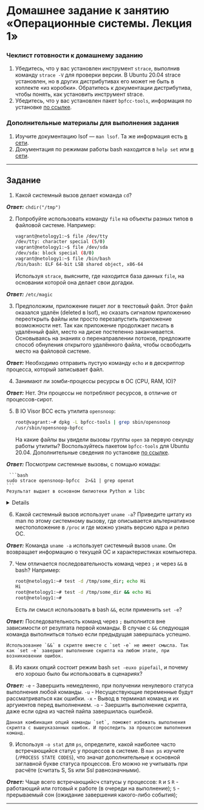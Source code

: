 # Домашнее задание к занятию «Операционные системы. Лекция 1»

### Чеклист готовности к домашнему заданию

1. Убедитесь, что у вас установлен инструмент `strace`, выполнив команду `strace -V` для проверки версии. В Ubuntu 20.04 strace установлен, но в других дистрибутивах его может не быть в коплекте «из коробки». Обратитесь к документации дистрибутива, чтобы понять, как установить инструмент strace.
2. Убедитесь, что у вас установлен пакет `bpfcc-tools`, информация по установке [по ссылке](https://github.com/iovisor/bcc/blob/master/INSTALL.md).

### Дополнительные материалы для выполнения задания

1. Изучите документацию lsof — `man lsof`. Та же информация есть [в сети](https://linux.die.net/man/8/lsof).
2. Документация по режимам работы bash находится в `help set` или [в сети](https://www.gnu.org/software/bash/manual/html_node/The-Set-Builtin.html).

------

## Задание

1. Какой системный вызов делает команда `cd`? 

***Ответ:***
	`chdir("/tmp")`

2. Попробуйте использовать команду `file` на объекты разных типов в файловой системе. Например:

    ```bash
    vagrant@netology1:~$ file /dev/tty
    /dev/tty: character special (5/0)
    vagrant@netology1:~$ file /dev/sda
    /dev/sda: block special (8/0)
    vagrant@netology1:~$ file /bin/bash
    /bin/bash: ELF 64-bit LSB shared object, x86-64
    ```
    
    Используя `strace`, выясните, где находится база данных `file`, на основании которой она делает свои догадки.

***Ответ:***
	`/etc/magic`

3. Предположим, приложение пишет лог в текстовый файл. Этот файл оказался удалён (deleted в lsof), но сказать сигналом приложению переоткрыть файлы или просто перезапустить приложение возможности нет. Так как приложение продолжает писать в удалённый файл, место на диске постепенно заканчивается. Основываясь на знаниях о перенаправлении потоков, предложите способ обнуления открытого удалённого файла, чтобы освободить место на файловой системе.

***Ответ:***
	Необходимо отправить пустую команду `echo` и в дескриптор процесса, который записывает файл.
	
4. Занимают ли зомби-процессы ресурсы в ОС (CPU, RAM, IO)?

***Ответ:***
	Нет. Эти процессы не потребляют ресурсов, в отличие от процессов-сирот.
	
5. В IO Visor BCC есть утилита `opensnoop`:

    ```bash
    root@vagrant:~# dpkg -L bpfcc-tools | grep sbin/opensnoop
    /usr/sbin/opensnoop-bpfcc
    ```
    
    На какие файлы вы увидели вызовы группы `open` за первую секунду работы утилиты? Воспользуйтесь пакетом `bpfcc-tools` для Ubuntu 20.04. Дополнительные сведения по установке [по ссылке](https://github.com/iovisor/bcc/blob/master/INSTALL.md).
    
***Ответ:***
    Посмотрим системные вызовы, с помщью комады:

     ```bash
    sudo strace opensnoop-bpfcc  2>&1 | grep openat
    ```
    Результат выдает в основном билиотеки Python и libc
    
<details>

    openat(AT_FDCWD, "/etc/ld.so.cache", O_RDONLY|O_CLOEXEC) = 3
    openat(AT_FDCWD, "/lib/x86_64-linux-gnu/libm.so.6", O_RDONLY|O_CLOEXEC) = 3
    openat(AT_FDCWD, "/lib/x86_64-linux-gnu/libexpat.so.1", O_RDONLY|O_CLOEXEC) = 3
    openat(AT_FDCWD, "/lib/x86_64-linux-gnu/libz.so.1", O_RDONLY|O_CLOEXEC) = 3
    openat(AT_FDCWD, "/lib/x86_64-linux-gnu/libc.so.6", O_RDONLY|O_CLOEXEC) = 3
    openat(AT_FDCWD, "/usr/lib/locale/locale-archive", O_RDONLY|O_CLOEXEC) = 3
    openat(AT_FDCWD, "/usr/lib/x86_64-linux-gnu/gconv/gconv-modules.cache", O_RDONLY) = 3
    openat(AT_FDCWD, "/usr/bin/pyvenv.cfg", O_RDONLY) = -1 ENOENT (Нет такого файла или каталога)
    openat(AT_FDCWD, "/usr/pyvenv.cfg", O_RDONLY) = -1 ENOENT (Нет такого файла или каталога)
    openat(AT_FDCWD, "/usr/bin/pybuilddir.txt", O_RDONLY) = -1 ENOENT (Нет такого файла или каталога)
    openat(AT_FDCWD, "/etc/localtime", O_RDONLY|O_CLOEXEC) = 3
    openat(AT_FDCWD, "/usr/lib/python3.10", O_RDONLY|O_NONBLOCK|O_CLOEXEC|O_DIRECTORY) = 3
    openat(AT_FDCWD, "/usr/lib/python3.10/encodings/__pycache__/__init__.cpython-310.pyc", O_RDONLY|O_CLOEXEC) = 3
    openat(AT_FDCWD, "/usr/lib/python3.10/__pycache__/codecs.cpython-310.pyc", O_RDONLY|O_CLOEXEC) = 3
    openat(AT_FDCWD, "/usr/lib/python3.10/encodings", O_RDONLY|O_NONBLOCK|O_CLOEXEC|O_DIRECTORY) = 3
    openat(AT_FDCWD, "/usr/lib/python3.10/encodings/__pycache__/aliases.cpython-310.pyc", O_RDONLY|O_CLOEXEC) = 3
    openat(AT_FDCWD, "/usr/lib/python3.10/encodings/__pycache__/utf_8.cpython-310.pyc", O_RDONLY|O_CLOEXEC) = 3
    openat(AT_FDCWD, "/usr/lib/python3.10/__pycache__/io.cpython-310.pyc", O_RDONLY|O_CLOEXEC) = 3
    openat(AT_FDCWD, "/usr/lib/python3.10/__pycache__/abc.cpython-310.pyc", O_RDONLY|O_CLOEXEC) = 3
    openat(AT_FDCWD, "/usr/lib/python3.10/__pycache__/site.cpython-310.pyc", O_RDONLY|O_CLOEXEC) = 3
    openat(AT_FDCWD, "/usr/lib/python3.10/__pycache__/os.cpython-310.pyc", O_RDONLY|O_CLOEXEC) = 3
    openat(AT_FDCWD, "/usr/lib/python3.10/__pycache__/stat.cpython-310.pyc", O_RDONLY|O_CLOEXEC) = 3
    openat(AT_FDCWD, "/usr/lib/python3.10/__pycache__/_collections_abc.cpython-310.pyc", O_RDONLY|O_CLOEXEC) = 3
    openat(AT_FDCWD, "/usr/lib/python3.10/__pycache__/posixpath.cpython-310.pyc", O_RDONLY|O_CLOEXEC) = 3
    openat(AT_FDCWD, "/usr/lib/python3.10/__pycache__/genericpath.cpython-310.pyc", O_RDONLY|O_CLOEXEC) = 3
    openat(AT_FDCWD, "/usr/lib/python3.10/__pycache__/_sitebuiltins.cpython-310.pyc", O_RDONLY|O_CLOEXEC) = 3
    openat(AT_FDCWD, "/usr/lib/python3/dist-packages", O_RDONLY|O_NONBLOCK|O_CLOEXEC|O_DIRECTORY) = 3
    openat(AT_FDCWD, "/usr/lib/python3.10/__pycache__/sitecustomize.cpython-310.pyc", O_RDONLY|O_CLOEXEC) = 3
    openat(AT_FDCWD, "/usr/lib/python3.10/lib-dynload", O_RDONLY|O_NONBLOCK|O_CLOEXEC|O_DIRECTORY) = 3
    openat(AT_FDCWD, "/usr/lib/python3/dist-packages", O_RDONLY|O_NONBLOCK|O_CLOEXEC|O_DIRECTORY) = 3
    openat(AT_FDCWD, "/usr/lib/python3/dist-packages/__pycache__/apport_python_hook.cpython-310.pyc", O_RDONLY|O_CLOEXEC) = 3
    newfstatat(AT_FDCWD, "/usr/sbin/opensnoop-bpfcc", {st_mode=S_IFREG|0755, st_size=11736, ...}, 0) = 0
    openat(AT_FDCWD, "/usr/sbin/opensnoop-bpfcc", O_RDONLY|O_CLOEXEC) = 3
    newfstatat(AT_FDCWD, "/usr/sbin/opensnoop-bpfcc", {st_mode=S_IFREG|0755, st_size=11736, ...}, 0) = 0
    readlink("/usr/sbin/opensnoop-bpfcc", 0x7ffc0ce84600, 4096) = -1 EINVAL (Недопустимый аргумент)
    readlink("/usr/sbin/opensnoop-bpfcc", 0x7ffc0ce83d80, 1023) = -1 EINVAL (Недопустимый аргумент)
    openat(AT_FDCWD, "/usr/sbin/opensnoop-bpfcc", O_RDONLY) = 3
    read(3, "ext_kfunc_header_openat.replace("..., 4096) = 3544
    openat(AT_FDCWD, "/usr/sbin", O_RDONLY|O_NONBLOCK|O_CLOEXEC|O_DIRECTORY) = 3
    openat(AT_FDCWD, "/usr/lib/python3.10/__pycache__/__future__.cpython-310.pyc", O_RDONLY|O_CLOEXEC) = 3
    openat(AT_FDCWD, "/usr/lib/python3/dist-packages/bcc/__pycache__/__init__.cpython-310.pyc", O_RDONLY|O_CLOEXEC) = 3
    openat(AT_FDCWD, "/usr/lib/python3.10/ctypes/__pycache__/__init__.cpython-310.pyc", O_RDONLY|O_CLOEXEC) = 3
    openat(AT_FDCWD, "/usr/lib/python3.10/__pycache__/types.cpython-310.pyc", O_RDONLY|O_CLOEXEC) = 3
    openat(AT_FDCWD, "/usr/lib/python3.10/lib-dynload/_ctypes.cpython-310-x86_64-linux-gnu.so", O_RDONLY|O_CLOEXEC) = 3
    openat(AT_FDCWD, "/etc/ld.so.cache", O_RDONLY|O_CLOEXEC) = 3
    openat(AT_FDCWD, "/lib/x86_64-linux-gnu/libffi.so.8", O_RDONLY|O_CLOEXEC) = 3
    openat(AT_FDCWD, "/usr/lib/python3.10/__pycache__/struct.cpython-310.pyc", O_RDONLY|O_CLOEXEC) = 3
    openat(AT_FDCWD, "/usr/lib/python3.10/ctypes", O_RDONLY|O_NONBLOCK|O_CLOEXEC|O_DIRECTORY) = 3
    openat(AT_FDCWD, "/usr/lib/python3.10/ctypes/__pycache__/_endian.cpython-310.pyc", O_RDONLY|O_CLOEXEC) = 3
    openat(AT_FDCWD, "/usr/lib/python3.10/json/__pycache__/__init__.cpython-310.pyc", O_RDONLY|O_CLOEXEC) = 3
    openat(AT_FDCWD, "/usr/lib/python3.10/json", O_RDONLY|O_NONBLOCK|O_CLOEXEC|O_DIRECTORY) = 3
    openat(AT_FDCWD, "/usr/lib/python3.10/json/__pycache__/decoder.cpython-310.pyc", O_RDONLY|O_CLOEXEC) = 3
    openat(AT_FDCWD, "/usr/lib/python3.10/__pycache__/re.cpython-310.pyc", O_RDONLY|O_CLOEXEC) = 3
    openat(AT_FDCWD, "/usr/lib/python3.10/__pycache__/enum.cpython-310.pyc", O_RDONLY|O_CLOEXEC) = 3
    openat(AT_FDCWD, "/usr/lib/python3.10/__pycache__/sre_compile.cpython-310.pyc", O_RDONLY|O_CLOEXEC) = 3
    openat(AT_FDCWD, "/usr/lib/python3.10/__pycache__/sre_parse.cpython-310.pyc", O_RDONLY|O_CLOEXEC) = 3
    openat(AT_FDCWD, "/usr/lib/python3.10/__pycache__/sre_constants.cpython-310.pyc", O_RDONLY|O_CLOEXEC) = 3
    openat(AT_FDCWD, "/usr/lib/python3.10/__pycache__/functools.cpython-310.pyc", O_RDONLY|O_CLOEXEC) = 3
    openat(AT_FDCWD, "/usr/lib/python3.10/collections/__pycache__/__init__.cpython-310.pyc", O_RDONLY|O_CLOEXEC) = 3
    openat(AT_FDCWD, "/usr/lib/python3.10/__pycache__/keyword.cpython-310.pyc", O_RDONLY|O_CLOEXEC) = 3
    openat(AT_FDCWD, "/usr/lib/python3.10/__pycache__/operator.cpython-310.pyc", O_RDONLY|O_CLOEXEC) = 3
    openat(AT_FDCWD, "/usr/lib/python3.10/__pycache__/reprlib.cpython-310.pyc", O_RDONLY|O_CLOEXEC) = 3
    openat(AT_FDCWD, "/usr/lib/python3.10/__pycache__/copyreg.cpython-310.pyc", O_RDONLY|O_CLOEXEC) = 3
    openat(AT_FDCWD, "/usr/lib/python3.10/json/__pycache__/scanner.cpython-310.pyc", O_RDONLY|O_CLOEXEC) = 3
    openat(AT_FDCWD, "/usr/lib/python3.10/lib-dynload/_json.cpython-310-x86_64-linux-gnu.so", O_RDONLY|O_CLOEXEC) = 3
    openat(AT_FDCWD, "/usr/lib/python3.10/json/__pycache__/encoder.cpython-310.pyc", O_RDONLY|O_CLOEXEC) = 3
    openat(AT_FDCWD, "/usr/lib/python3.10/__pycache__/platform.cpython-310.pyc", O_RDONLY|O_CLOEXEC) = 3
    openat(AT_FDCWD, "/usr/lib/python3.10/__pycache__/subprocess.cpython-310.pyc", O_RDONLY|O_CLOEXEC) = 3
    openat(AT_FDCWD, "/usr/lib/python3.10/__pycache__/signal.cpython-310.pyc", O_RDONLY|O_CLOEXEC) = 3
    openat(AT_FDCWD, "/usr/lib/python3.10/__pycache__/threading.cpython-310.pyc", O_RDONLY|O_CLOEXEC) = 3
    openat(AT_FDCWD, "/usr/lib/python3.10/__pycache__/_weakrefset.cpython-310.pyc", O_RDONLY|O_CLOEXEC) = 3
    openat(AT_FDCWD, "/usr/lib/python3.10/__pycache__/warnings.cpython-310.pyc", O_RDONLY|O_CLOEXEC) = 3
    openat(AT_FDCWD, "/usr/lib/python3.10/__pycache__/contextlib.cpython-310.pyc", O_RDONLY|O_CLOEXEC) = 3
    openat(AT_FDCWD, "/usr/lib/python3.10/__pycache__/selectors.cpython-310.pyc", O_RDONLY|O_CLOEXEC) = 3
    openat(AT_FDCWD, "/usr/lib/python3.10/collections", O_RDONLY|O_NONBLOCK|O_CLOEXEC|O_DIRECTORY) = 3
    openat(AT_FDCWD, "/usr/lib/python3.10/collections/__pycache__/abc.cpython-310.pyc", O_RDONLY|O_CLOEXEC) = 3
    openat(AT_FDCWD, "/usr/lib/python3/dist-packages/bcc", O_RDONLY|O_NONBLOCK|O_CLOEXEC|O_DIRECTORY) = 3
    openat(AT_FDCWD, "/usr/lib/python3/dist-packages/bcc/__pycache__/libbcc.cpython-310.pyc", O_RDONLY|O_CLOEXEC) = 3
    openat(AT_FDCWD, "/etc/ld.so.cache", O_RDONLY|O_CLOEXEC) = 3
    openat(AT_FDCWD, "/lib/x86_64-linux-gnu/libbcc.so.0", O_RDONLY|O_CLOEXEC) = 3
    openat(AT_FDCWD, "/lib/x86_64-linux-gnu/libclang-cpp.so.11", O_RDONLY|O_CLOEXEC) = 3
    openat(AT_FDCWD, "/lib/x86_64-linux-gnu/libLLVM-11.so.1", O_RDONLY|O_CLOEXEC) = 3
    openat(AT_FDCWD, "/lib/x86_64-linux-gnu/libelf.so.1", O_RDONLY|O_CLOEXEC) = 3
    openat(AT_FDCWD, "/lib/x86_64-linux-gnu/libbpf.so.0", O_RDONLY|O_CLOEXEC) = 3
    openat(AT_FDCWD, "/lib/x86_64-linux-gnu/libstdc++.so.6", O_RDONLY|O_CLOEXEC) = 3
    openat(AT_FDCWD, "/lib/x86_64-linux-gnu/libgcc_s.so.1", O_RDONLY|O_CLOEXEC) = 3
    openat(AT_FDCWD, "/lib/x86_64-linux-gnu/../lib/glibc-hwcaps/x86-64-v3/libedit.so.2", O_RDONLY|O_CLOEXEC) = -1 ENOENT (Нет такого файла или каталога)
    openat(AT_FDCWD, "/lib/x86_64-linux-gnu/../lib/glibc-hwcaps/x86-64-v2/libedit.so.2", O_RDONLY|O_CLOEXEC) = -1 ENOENT (Нет такого файла или каталога)
    openat(AT_FDCWD, "/lib/x86_64-linux-gnu/../lib/tls/x86_64/x86_64/libedit.so.2", O_RDONLY|O_CLOEXEC) = -1 ENOENT (Нет такого файла или каталога)
    openat(AT_FDCWD, "/lib/x86_64-linux-gnu/../lib/tls/x86_64/libedit.so.2", O_RDONLY|O_CLOEXEC) = -1 ENOENT (Нет такого файла или каталога)
    openat(AT_FDCWD, "/lib/x86_64-linux-gnu/../lib/tls/x86_64/libedit.so.2", O_RDONLY|O_CLOEXEC) = -1 ENOENT (Нет такого файла или каталога)
    openat(AT_FDCWD, "/lib/x86_64-linux-gnu/../lib/tls/libedit.so.2", O_RDONLY|O_CLOEXEC) = -1 ENOENT (Нет такого файла или каталога)
    openat(AT_FDCWD, "/lib/x86_64-linux-gnu/../lib/x86_64/x86_64/libedit.so.2", O_RDONLY|O_CLOEXEC) = -1 ENOENT (Нет такого файла или каталога)
    openat(AT_FDCWD, "/lib/x86_64-linux-gnu/../lib/x86_64/libedit.so.2", O_RDONLY|O_CLOEXEC) = -1 ENOENT (Нет такого файла или каталога)
    openat(AT_FDCWD, "/lib/x86_64-linux-gnu/../lib/x86_64/libedit.so.2", O_RDONLY|O_CLOEXEC) = -1 ENOENT (Нет такого файла или каталога)
    openat(AT_FDCWD, "/lib/x86_64-linux-gnu/../lib/libedit.so.2", O_RDONLY|O_CLOEXEC) = -1 ENOENT (Нет такого файла или каталога)
    openat(AT_FDCWD, "/lib/x86_64-linux-gnu/libedit.so.2", O_RDONLY|O_CLOEXEC) = 3
    openat(AT_FDCWD, "/lib/x86_64-linux-gnu/libtinfo.so.6", O_RDONLY|O_CLOEXEC) = 3
    openat(AT_FDCWD, "/lib/x86_64-linux-gnu/libxml2.so.2", O_RDONLY|O_CLOEXEC) = 3
    openat(AT_FDCWD, "/lib/x86_64-linux-gnu/libbsd.so.0", O_RDONLY|O_CLOEXEC) = 3
    openat(AT_FDCWD, "/lib/x86_64-linux-gnu/libicuuc.so.70", O_RDONLY|O_CLOEXEC) = 3
    openat(AT_FDCWD, "/lib/x86_64-linux-gnu/liblzma.so.5", O_RDONLY|O_CLOEXEC) = 3
    openat(AT_FDCWD, "/lib/x86_64-linux-gnu/libmd.so.0", O_RDONLY|O_CLOEXEC) = 3
    openat(AT_FDCWD, "/lib/x86_64-linux-gnu/libicudata.so.70", O_RDONLY|O_CLOEXEC) = 3
    openat(AT_FDCWD, "/usr/lib/python3/dist-packages/bcc/__pycache__/table.cpython-310.pyc", O_RDONLY|O_CLOEXEC) = 3
    openat(AT_FDCWD, "/usr/lib/python3.10/multiprocessing/__pycache__/__init__.cpython-310.pyc", O_RDONLY|O_CLOEXEC) = 3
    openat(AT_FDCWD, "/usr/lib/python3.10/multiprocessing", O_RDONLY|O_NONBLOCK|O_CLOEXEC|O_DIRECTORY) = 3
    openat(AT_FDCWD, "/usr/lib/python3.10/multiprocessing/__pycache__/context.cpython-310.pyc", O_RDONLY|O_CLOEXEC) = 3
    openat(AT_FDCWD, "/usr/lib/python3.10/multiprocessing/__pycache__/process.cpython-310.pyc", O_RDONLY|O_CLOEXEC) = 3
    openat(AT_FDCWD, "/usr/lib/python3.10/multiprocessing/__pycache__/reduction.cpython-310.pyc", O_RDONLY|O_CLOEXEC) = 3
    openat(AT_FDCWD, "/usr/lib/python3.10/__pycache__/pickle.cpython-310.pyc", O_RDONLY|O_CLOEXEC) = 3
    openat(AT_FDCWD, "/usr/lib/python3.10/__pycache__/_compat_pickle.cpython-310.pyc", O_RDONLY|O_CLOEXEC) = 3
    openat(AT_FDCWD, "/usr/lib/python3.10/__pycache__/socket.cpython-310.pyc", O_RDONLY|O_CLOEXEC) = 3
    openat(AT_FDCWD, "/usr/lib/python3/dist-packages/bcc/__pycache__/perf.cpython-310.pyc", O_RDONLY|O_CLOEXEC) = 3
    openat(AT_FDCWD, "/usr/lib/python3/dist-packages/bcc/__pycache__/utils.cpython-310.pyc", O_RDONLY|O_CLOEXEC) = 3
    openat(AT_FDCWD, "/usr/lib/python3.10/__pycache__/traceback.cpython-310.pyc", O_RDONLY|O_CLOEXEC) = 3
    openat(AT_FDCWD, "/usr/lib/python3.10/__pycache__/linecache.cpython-310.pyc", O_RDONLY|O_CLOEXEC) = 3
    openat(AT_FDCWD, "/usr/lib/python3.10/__pycache__/tokenize.cpython-310.pyc", O_RDONLY|O_CLOEXEC) = 3
    openat(AT_FDCWD, "/usr/lib/python3.10/__pycache__/token.cpython-310.pyc", O_RDONLY|O_CLOEXEC) = 3
    openat(AT_FDCWD, "/usr/lib/python3/dist-packages/bcc/__pycache__/version.cpython-310.pyc", O_RDONLY|O_CLOEXEC) = 3
    openat(AT_FDCWD, "/usr/lib/python3/dist-packages/bcc/__pycache__/disassembler.cpython-310.pyc", O_RDONLY|O_CLOEXEC) = 3
    openat(AT_FDCWD, "/etc/ld.so.cache", O_RDONLY|O_CLOEXEC) = 3
    openat(AT_FDCWD, "/lib/x86_64-linux-gnu/librt.so.1", O_RDONLY|O_CLOEXEC) = 3
    openat(AT_FDCWD, "/usr/lib/python3/dist-packages/bcc/__pycache__/usdt.cpython-310.pyc", O_RDONLY|O_CLOEXEC) = 3
    openat(AT_FDCWD, "/usr/lib/python3/dist-packages/bcc/__pycache__/containers.cpython-310.pyc", O_RDONLY|O_CLOEXEC) = 3
    openat(AT_FDCWD, "/usr/lib/python3.10/__pycache__/argparse.cpython-310.pyc", O_RDONLY|O_CLOEXEC) = 3
    openat(AT_FDCWD, "/usr/lib/python3.10/__pycache__/gettext.cpython-310.pyc", O_RDONLY|O_CLOEXEC) = 3
    openat(AT_FDCWD, "/usr/lib/python3.10/__pycache__/datetime.cpython-310.pyc", O_RDONLY|O_CLOEXEC) = 3
    openat(AT_FDCWD, "/usr/lib/python3.10/__pycache__/locale.cpython-310.pyc", O_RDONLY|O_CLOEXEC) = 3
    openat(AT_FDCWD, "/usr/lib/python3.10/__pycache__/shutil.cpython-310.pyc", O_RDONLY|O_CLOEXEC) = 3
    openat(AT_FDCWD, "/usr/lib/python3.10/__pycache__/fnmatch.cpython-310.pyc", O_RDONLY|O_CLOEXEC) = 3
    openat(AT_FDCWD, "/usr/lib/python3.10/__pycache__/bz2.cpython-310.pyc", O_RDONLY|O_CLOEXEC) = 3
    openat(AT_FDCWD, "/usr/lib/python3.10/__pycache__/_compression.cpython-310.pyc", O_RDONLY|O_CLOEXEC) = 3
    openat(AT_FDCWD, "/usr/lib/python3.10/lib-dynload/_bz2.cpython-310-x86_64-linux-gnu.so", O_RDONLY|O_CLOEXEC) = 3
    openat(AT_FDCWD, "/etc/ld.so.cache", O_RDONLY|O_CLOEXEC) = 3
    openat(AT_FDCWD, "/lib/x86_64-linux-gnu/libbz2.so.1.0", O_RDONLY|O_CLOEXEC) = 3
    openat(AT_FDCWD, "/usr/lib/python3.10/__pycache__/lzma.cpython-310.pyc", O_RDONLY|O_CLOEXEC) = 3
    openat(AT_FDCWD, "/usr/lib/python3.10/lib-dynload/_lzma.cpython-310-x86_64-linux-gnu.so", O_RDONLY|O_CLOEXEC) = 3
    write(2, "usage: opensnoop-bpfcc [-h] [-T]"..., 208usage: opensnoop-bpfcc [-h] [-T] [-U] [-x] [-p PID] [-t TID]
    write(2, "opensnoop-bpfcc: error: argument"..., 70opensnoop-bpfcc: error: argument -d/--duration: expected one argument
    nepom@QwackBook:~$ strace opensnoop-bpfcc -n 1 -d 2>&1 | grep openat
    openat(AT_FDCWD, "/etc/ld.so.cache", O_RDONLY|O_CLOEXEC) = 3
    openat(AT_FDCWD, "/lib/x86_64-linux-gnu/libm.so.6", O_RDONLY|O_CLOEXEC) = 3
    openat(AT_FDCWD, "/lib/x86_64-linux-gnu/libexpat.so.1", O_RDONLY|O_CLOEXEC) = 3
    openat(AT_FDCWD, "/lib/x86_64-linux-gnu/libz.so.1", O_RDONLY|O_CLOEXEC) = 3
    openat(AT_FDCWD, "/lib/x86_64-linux-gnu/libc.so.6", O_RDONLY|O_CLOEXEC) = 3
    openat(AT_FDCWD, "/usr/lib/locale/locale-archive", O_RDONLY|O_CLOEXEC) = 3
    openat(AT_FDCWD, "/usr/lib/x86_64-linux-gnu/gconv/gconv-modules.cache", O_RDONLY) = 3
    openat(AT_FDCWD, "/usr/bin/pyvenv.cfg", O_RDONLY) = -1 ENOENT (Нет такого файла или каталога)
    openat(AT_FDCWD, "/usr/pyvenv.cfg", O_RDONLY) = -1 ENOENT (Нет такого файла или каталога)
    openat(AT_FDCWD, "/usr/bin/pybuilddir.txt", O_RDONLY) = -1 ENOENT (Нет такого файла или каталога)
    openat(AT_FDCWD, "/etc/localtime", O_RDONLY|O_CLOEXEC) = 3
    openat(AT_FDCWD, "/usr/lib/python3.10", O_RDONLY|O_NONBLOCK|O_CLOEXEC|O_DIRECTORY) = 3
    openat(AT_FDCWD, "/usr/lib/python3.10/encodings/__pycache__/__init__.cpython-310.pyc", O_RDONLY|O_CLOEXEC) = 3
    openat(AT_FDCWD, "/usr/lib/python3.10/__pycache__/codecs.cpython-310.pyc", O_RDONLY|O_CLOEXEC) = 3
    openat(AT_FDCWD, "/usr/lib/python3.10/encodings", O_RDONLY|O_NONBLOCK|O_CLOEXEC|O_DIRECTORY) = 3
    openat(AT_FDCWD, "/usr/lib/python3.10/encodings/__pycache__/aliases.cpython-310.pyc", O_RDONLY|O_CLOEXEC) = 3
    openat(AT_FDCWD, "/usr/lib/python3.10/encodings/__pycache__/utf_8.cpython-310.pyc", O_RDONLY|O_CLOEXEC) = 3
    openat(AT_FDCWD, "/usr/lib/python3.10/__pycache__/io.cpython-310.pyc", O_RDONLY|O_CLOEXEC) = 3
    openat(AT_FDCWD, "/usr/lib/python3.10/__pycache__/abc.cpython-310.pyc", O_RDONLY|O_CLOEXEC) = 3
    openat(AT_FDCWD, "/usr/lib/python3.10/__pycache__/site.cpython-310.pyc", O_RDONLY|O_CLOEXEC) = 3
    openat(AT_FDCWD, "/usr/lib/python3.10/__pycache__/os.cpython-310.pyc", O_RDONLY|O_CLOEXEC) = 3
    openat(AT_FDCWD, "/usr/lib/python3.10/__pycache__/stat.cpython-310.pyc", O_RDONLY|O_CLOEXEC) = 3
    openat(AT_FDCWD, "/usr/lib/python3.10/__pycache__/_collections_abc.cpython-310.pyc", O_RDONLY|O_CLOEXEC) = 3
    openat(AT_FDCWD, "/usr/lib/python3.10/__pycache__/posixpath.cpython-310.pyc", O_RDONLY|O_CLOEXEC) = 3
    openat(AT_FDCWD, "/usr/lib/python3.10/__pycache__/genericpath.cpython-310.pyc", O_RDONLY|O_CLOEXEC) = 3
    openat(AT_FDCWD, "/usr/lib/python3.10/__pycache__/_sitebuiltins.cpython-310.pyc", O_RDONLY|O_CLOEXEC) = 3
    openat(AT_FDCWD, "/usr/lib/python3/dist-packages", O_RDONLY|O_NONBLOCK|O_CLOEXEC|O_DIRECTORY) = 3
    openat(AT_FDCWD, "/usr/lib/python3.10/__pycache__/sitecustomize.cpython-310.pyc", O_RDONLY|O_CLOEXEC) = 3
    openat(AT_FDCWD, "/usr/lib/python3.10/lib-dynload", O_RDONLY|O_NONBLOCK|O_CLOEXEC|O_DIRECTORY) = 3
    openat(AT_FDCWD, "/usr/lib/python3/dist-packages", O_RDONLY|O_NONBLOCK|O_CLOEXEC|O_DIRECTORY) = 3
    openat(AT_FDCWD, "/usr/lib/python3/dist-packages/__pycache__/apport_python_hook.cpython-310.pyc", O_RDONLY|O_CLOEXEC) = 3
    openat(AT_FDCWD, "/usr/sbin/opensnoop-bpfcc", O_RDONLY|O_CLOEXEC) = 3
    openat(AT_FDCWD, "/usr/sbin/opensnoop-bpfcc", O_RDONLY) = 3
    read(3, "ext_kfunc_header_openat.replace("..., 4096) = 3544
    openat(AT_FDCWD, "/usr/sbin", O_RDONLY|O_NONBLOCK|O_CLOEXEC|O_DIRECTORY) = 3
    openat(AT_FDCWD, "/usr/lib/python3.10/__pycache__/__future__.cpython-310.pyc", O_RDONLY|O_CLOEXEC) = 3
    openat(AT_FDCWD, "/usr/lib/python3/dist-packages/bcc/__pycache__/__init__.cpython-310.pyc", O_RDONLY|O_CLOEXEC) = 3
    openat(AT_FDCWD, "/usr/lib/python3.10/ctypes/__pycache__/__init__.cpython-310.pyc", O_RDONLY|O_CLOEXEC) = 3
    openat(AT_FDCWD, "/usr/lib/python3.10/__pycache__/types.cpython-310.pyc", O_RDONLY|O_CLOEXEC) = 3
    openat(AT_FDCWD, "/usr/lib/python3.10/lib-dynload/_ctypes.cpython-310-x86_64-linux-gnu.so", O_RDONLY|O_CLOEXEC) = 3
    openat(AT_FDCWD, "/etc/ld.so.cache", O_RDONLY|O_CLOEXEC) = 3
    openat(AT_FDCWD, "/lib/x86_64-linux-gnu/libffi.so.8", O_RDONLY|O_CLOEXEC) = 3
    openat(AT_FDCWD, "/usr/lib/python3.10/__pycache__/struct.cpython-310.pyc", O_RDONLY|O_CLOEXEC) = 3
    openat(AT_FDCWD, "/usr/lib/python3.10/ctypes", O_RDONLY|O_NONBLOCK|O_CLOEXEC|O_DIRECTORY) = 3
    openat(AT_FDCWD, "/usr/lib/python3.10/ctypes/__pycache__/_endian.cpython-310.pyc", O_RDONLY|O_CLOEXEC) = 3
    openat(AT_FDCWD, "/usr/lib/python3.10/json/__pycache__/__init__.cpython-310.pyc", O_RDONLY|O_CLOEXEC) = 3
    openat(AT_FDCWD, "/usr/lib/python3.10/json", O_RDONLY|O_NONBLOCK|O_CLOEXEC|O_DIRECTORY) = 3
    openat(AT_FDCWD, "/usr/lib/python3.10/json/__pycache__/decoder.cpython-310.pyc", O_RDONLY|O_CLOEXEC) = 3
    openat(AT_FDCWD, "/usr/lib/python3.10/__pycache__/re.cpython-310.pyc", O_RDONLY|O_CLOEXEC) = 3
    openat(AT_FDCWD, "/usr/lib/python3.10/__pycache__/enum.cpython-310.pyc", O_RDONLY|O_CLOEXEC) = 3
    openat(AT_FDCWD, "/usr/lib/python3.10/__pycache__/sre_compile.cpython-310.pyc", O_RDONLY|O_CLOEXEC) = 3
    openat(AT_FDCWD, "/usr/lib/python3.10/__pycache__/sre_parse.cpython-310.pyc", O_RDONLY|O_CLOEXEC) = 3
    openat(AT_FDCWD, "/usr/lib/python3.10/__pycache__/sre_constants.cpython-310.pyc", O_RDONLY|O_CLOEXEC) = 3
    openat(AT_FDCWD, "/usr/lib/python3.10/__pycache__/functools.cpython-310.pyc", O_RDONLY|O_CLOEXEC) = 3
    openat(AT_FDCWD, "/usr/lib/python3.10/collections/__pycache__/__init__.cpython-310.pyc", O_RDONLY|O_CLOEXEC) = 3
    openat(AT_FDCWD, "/usr/lib/python3.10/__pycache__/keyword.cpython-310.pyc", O_RDONLY|O_CLOEXEC) = 3
    openat(AT_FDCWD, "/usr/lib/python3.10/__pycache__/operator.cpython-310.pyc", O_RDONLY|O_CLOEXEC) = 3
    openat(AT_FDCWD, "/usr/lib/python3.10/__pycache__/reprlib.cpython-310.pyc", O_RDONLY|O_CLOEXEC) = 3
    openat(AT_FDCWD, "/usr/lib/python3.10/__pycache__/copyreg.cpython-310.pyc", O_RDONLY|O_CLOEXEC) = 3
    openat(AT_FDCWD, "/usr/lib/python3.10/json/__pycache__/scanner.cpython-310.pyc", O_RDONLY|O_CLOEXEC) = 3
    openat(AT_FDCWD, "/usr/lib/python3.10/lib-dynload/_json.cpython-310-x86_64-linux-gnu.so", O_RDONLY|O_CLOEXEC) = 3
    openat(AT_FDCWD, "/usr/lib/python3.10/json/__pycache__/encoder.cpython-310.pyc", O_RDONLY|O_CLOEXEC) = 3
    openat(AT_FDCWD, "/usr/lib/python3.10/__pycache__/platform.cpython-310.pyc", O_RDONLY|O_CLOEXEC) = 3
    openat(AT_FDCWD, "/usr/lib/python3.10/__pycache__/subprocess.cpython-310.pyc", O_RDONLY|O_CLOEXEC) = 3
    openat(AT_FDCWD, "/usr/lib/python3.10/__pycache__/signal.cpython-310.pyc", O_RDONLY|O_CLOEXEC) = 3
    openat(AT_FDCWD, "/usr/lib/python3.10/__pycache__/threading.cpython-310.pyc", O_RDONLY|O_CLOEXEC) = 3
    openat(AT_FDCWD, "/usr/lib/python3.10/__pycache__/_weakrefset.cpython-310.pyc", O_RDONLY|O_CLOEXEC) = 3
    openat(AT_FDCWD, "/usr/lib/python3.10/__pycache__/warnings.cpython-310.pyc", O_RDONLY|O_CLOEXEC) = 3
    openat(AT_FDCWD, "/usr/lib/python3.10/__pycache__/contextlib.cpython-310.pyc", O_RDONLY|O_CLOEXEC) = 3
    openat(AT_FDCWD, "/usr/lib/python3.10/__pycache__/selectors.cpython-310.pyc", O_RDONLY|O_CLOEXEC) = 3
    openat(AT_FDCWD, "/usr/lib/python3.10/collections", O_RDONLY|O_NONBLOCK|O_CLOEXEC|O_DIRECTORY) = 3
    openat(AT_FDCWD, "/usr/lib/python3.10/collections/__pycache__/abc.cpython-310.pyc", O_RDONLY|O_CLOEXEC) = 3
    openat(AT_FDCWD, "/usr/lib/python3/dist-packages/bcc", O_RDONLY|O_NONBLOCK|O_CLOEXEC|O_DIRECTORY) = 3
    openat(AT_FDCWD, "/usr/lib/python3/dist-packages/bcc/__pycache__/libbcc.cpython-310.pyc", O_RDONLY|O_CLOEXEC) = 3
    openat(AT_FDCWD, "/etc/ld.so.cache", O_RDONLY|O_CLOEXEC) = 3
    openat(AT_FDCWD, "/lib/x86_64-linux-gnu/libbcc.so.0", O_RDONLY|O_CLOEXEC) = 3
    openat(AT_FDCWD, "/lib/x86_64-linux-gnu/libclang-cpp.so.11", O_RDONLY|O_CLOEXEC) = 3
    openat(AT_FDCWD, "/lib/x86_64-linux-gnu/libLLVM-11.so.1", O_RDONLY|O_CLOEXEC) = 3
    openat(AT_FDCWD, "/lib/x86_64-linux-gnu/libelf.so.1", O_RDONLY|O_CLOEXEC) = 3
    openat(AT_FDCWD, "/lib/x86_64-linux-gnu/libbpf.so.0", O_RDONLY|O_CLOEXEC) = 3
    openat(AT_FDCWD, "/lib/x86_64-linux-gnu/libstdc++.so.6", O_RDONLY|O_CLOEXEC) = 3
    openat(AT_FDCWD, "/lib/x86_64-linux-gnu/libgcc_s.so.1", O_RDONLY|O_CLOEXEC) = 3
    openat(AT_FDCWD, "/lib/x86_64-linux-gnu/../lib/glibc-hwcaps/x86-64-v3/libedit.so.2", O_RDONLY|O_CLOEXEC) = -1 ENOENT (Нет такого файла или каталога)
    openat(AT_FDCWD, "/lib/x86_64-linux-gnu/../lib/glibc-hwcaps/x86-64-v2/libedit.so.2", O_RDONLY|O_CLOEXEC) = -1 ENOENT (Нет такого файла или каталога)
    openat(AT_FDCWD, "/lib/x86_64-linux-gnu/../lib/tls/x86_64/x86_64/libedit.so.2", O_RDONLY|O_CLOEXEC) = -1 ENOENT (Нет такого файла или каталога)
    openat(AT_FDCWD, "/lib/x86_64-linux-gnu/../lib/tls/x86_64/libedit.so.2", O_RDONLY|O_CLOEXEC) = -1 ENOENT (Нет такого файла или каталога)
    openat(AT_FDCWD, "/lib/x86_64-linux-gnu/../lib/tls/x86_64/libedit.so.2", O_RDONLY|O_CLOEXEC) = -1 ENOENT (Нет такого файла или каталога)
    openat(AT_FDCWD, "/lib/x86_64-linux-gnu/../lib/tls/libedit.so.2", O_RDONLY|O_CLOEXEC) = -1 ENOENT (Нет такого файла или каталога)
    openat(AT_FDCWD, "/lib/x86_64-linux-gnu/../lib/x86_64/x86_64/libedit.so.2", O_RDONLY|O_CLOEXEC) = -1 ENOENT (Нет такого файла или каталога)
    openat(AT_FDCWD, "/lib/x86_64-linux-gnu/../lib/x86_64/libedit.so.2", O_RDONLY|O_CLOEXEC) = -1 ENOENT (Нет такого файла или каталога)
    openat(AT_FDCWD, "/lib/x86_64-linux-gnu/../lib/x86_64/libedit.so.2", O_RDONLY|O_CLOEXEC) = -1 ENOENT (Нет такого файла или каталога)
    openat(AT_FDCWD, "/lib/x86_64-linux-gnu/../lib/libedit.so.2", O_RDONLY|O_CLOEXEC) = -1 ENOENT (Нет такого файла или каталога)
    openat(AT_FDCWD, "/lib/x86_64-linux-gnu/libedit.so.2", O_RDONLY|O_CLOEXEC) = 3
    openat(AT_FDCWD, "/lib/x86_64-linux-gnu/libtinfo.so.6", O_RDONLY|O_CLOEXEC) = 3
    openat(AT_FDCWD, "/lib/x86_64-linux-gnu/libxml2.so.2", O_RDONLY|O_CLOEXEC) = 3
    openat(AT_FDCWD, "/lib/x86_64-linux-gnu/libbsd.so.0", O_RDONLY|O_CLOEXEC) = 3
    openat(AT_FDCWD, "/lib/x86_64-linux-gnu/libicuuc.so.70", O_RDONLY|O_CLOEXEC) = 3
    openat(AT_FDCWD, "/lib/x86_64-linux-gnu/liblzma.so.5", O_RDONLY|O_CLOEXEC) = 3
    openat(AT_FDCWD, "/lib/x86_64-linux-gnu/libmd.so.0", O_RDONLY|O_CLOEXEC) = 3
    openat(AT_FDCWD, "/lib/x86_64-linux-gnu/libicudata.so.70", O_RDONLY|O_CLOEXEC) = 3
    openat(AT_FDCWD, "/usr/lib/python3/dist-packages/bcc/__pycache__/table.cpython-310.pyc", O_RDONLY|O_CLOEXEC) = 3
    openat(AT_FDCWD, "/usr/lib/python3.10/multiprocessing/__pycache__/__init__.cpython-310.pyc", O_RDONLY|O_CLOEXEC) = 3
    openat(AT_FDCWD, "/usr/lib/python3.10/multiprocessing", O_RDONLY|O_NONBLOCK|O_CLOEXEC|O_DIRECTORY) = 3
    openat(AT_FDCWD, "/usr/lib/python3.10/multiprocessing/__pycache__/context.cpython-310.pyc", O_RDONLY|O_CLOEXEC) = 3
    openat(AT_FDCWD, "/usr/lib/python3.10/multiprocessing/__pycache__/process.cpython-310.pyc", O_RDONLY|O_CLOEXEC) = 3
    openat(AT_FDCWD, "/usr/lib/python3.10/multiprocessing/__pycache__/reduction.cpython-310.pyc", O_RDONLY|O_CLOEXEC) = 3
    openat(AT_FDCWD, "/usr/lib/python3.10/__pycache__/pickle.cpython-310.pyc", O_RDONLY|O_CLOEXEC) = 3
    openat(AT_FDCWD, "/usr/lib/python3.10/__pycache__/_compat_pickle.cpython-310.pyc", O_RDONLY|O_CLOEXEC) = 3
    openat(AT_FDCWD, "/usr/lib/python3.10/__pycache__/socket.cpython-310.pyc", O_RDONLY|O_CLOEXEC) = 3
    openat(AT_FDCWD, "/usr/lib/python3/dist-packages/bcc/__pycache__/perf.cpython-310.pyc", O_RDONLY|O_CLOEXEC) = 3
    openat(AT_FDCWD, "/usr/lib/python3/dist-packages/bcc/__pycache__/utils.cpython-310.pyc", O_RDONLY|O_CLOEXEC) = 3
    openat(AT_FDCWD, "/usr/lib/python3.10/__pycache__/traceback.cpython-310.pyc", O_RDONLY|O_CLOEXEC) = 3
    openat(AT_FDCWD, "/usr/lib/python3.10/__pycache__/linecache.cpython-310.pyc", O_RDONLY|O_CLOEXEC) = 3
    openat(AT_FDCWD, "/usr/lib/python3.10/__pycache__/tokenize.cpython-310.pyc", O_RDONLY|O_CLOEXEC) = 3
    openat(AT_FDCWD, "/usr/lib/python3.10/__pycache__/token.cpython-310.pyc", O_RDONLY|O_CLOEXEC) = 3
    openat(AT_FDCWD, "/usr/lib/python3/dist-packages/bcc/__pycache__/version.cpython-310.pyc", O_RDONLY|O_CLOEXEC) = 3
    openat(AT_FDCWD, "/usr/lib/python3/dist-packages/bcc/__pycache__/disassembler.cpython-310.pyc", O_RDONLY|O_CLOEXEC) = 3
    openat(AT_FDCWD, "/etc/ld.so.cache", O_RDONLY|O_CLOEXEC) = 3
    openat(AT_FDCWD, "/lib/x86_64-linux-gnu/librt.so.1", O_RDONLY|O_CLOEXEC) = 3
    openat(AT_FDCWD, "/usr/lib/python3/dist-packages/bcc/__pycache__/usdt.cpython-310.pyc", O_RDONLY|O_CLOEXEC) = 3
    openat(AT_FDCWD, "/usr/lib/python3/dist-packages/bcc/__pycache__/containers.cpython-310.pyc", O_RDONLY|O_CLOEXEC) = 3
    openat(AT_FDCWD, "/usr/lib/python3.10/__pycache__/argparse.cpython-310.pyc", O_RDONLY|O_CLOEXEC) = 3
    openat(AT_FDCWD, "/usr/lib/python3.10/__pycache__/gettext.cpython-310.pyc", O_RDONLY|O_CLOEXEC) = 3
    openat(AT_FDCWD, "/usr/lib/python3.10/__pycache__/datetime.cpython-310.pyc", O_RDONLY|O_CLOEXEC) = 3
    openat(AT_FDCWD, "/usr/lib/python3.10/__pycache__/locale.cpython-310.pyc", O_RDONLY|O_CLOEXEC) = 3
    openat(AT_FDCWD, "/usr/lib/python3.10/__pycache__/shutil.cpython-310.pyc", O_RDONLY|O_CLOEXEC) = 3
    openat(AT_FDCWD, "/usr/lib/python3.10/__pycache__/fnmatch.cpython-310.pyc", O_RDONLY|O_CLOEXEC) = 3
    openat(AT_FDCWD, "/usr/lib/python3.10/__pycache__/bz2.cpython-310.pyc", O_RDONLY|O_CLOEXEC) = 3
    openat(AT_FDCWD, "/usr/lib/python3.10/__pycache__/_compression.cpython-310.pyc", O_RDONLY|O_CLOEXEC) = 3
    openat(AT_FDCWD, "/usr/lib/python3.10/lib-dynload/_bz2.cpython-310-x86_64-linux-gnu.so", O_RDONLY|O_CLOEXEC) = 3
    openat(AT_FDCWD, "/etc/ld.so.cache", O_RDONLY|O_CLOEXEC) = 3
    openat(AT_FDCWD, "/lib/x86_64-linux-gnu/libbz2.so.1.0", O_RDONLY|O_CLOEXEC) = 3
    openat(AT_FDCWD, "/usr/lib/python3.10/__pycache__/lzma.cpython-310.pyc", O_RDONLY|O_CLOEXEC) = 3
    openat(AT_FDCWD, "/usr/lib/python3.10/lib-dynload/_lzma.cpython-310-x86_64-linux-gnu.so", O_RDONLY|O_CLOEXEC) = 3
    nepom@QwackBook:~$ strace opensnoop-bpfcc -n 1 -d 2>&1 | grep openat
    openat(AT_FDCWD, "/etc/ld.so.cache", O_RDONLY|O_CLOEXEC) = 3
    openat(AT_FDCWD, "/lib/x86_64-linux-gnu/libm.so.6", O_RDONLY|O_CLOEXEC) = 3
    openat(AT_FDCWD, "/lib/x86_64-linux-gnu/libexpat.so.1", O_RDONLY|O_CLOEXEC) = 3
    openat(AT_FDCWD, "/lib/x86_64-linux-gnu/libz.so.1", O_RDONLY|O_CLOEXEC) = 3
    openat(AT_FDCWD, "/lib/x86_64-linux-gnu/libc.so.6", O_RDONLY|O_CLOEXEC) = 3
    openat(AT_FDCWD, "/usr/lib/locale/locale-archive", O_RDONLY|O_CLOEXEC) = 3
    openat(AT_FDCWD, "/usr/lib/x86_64-linux-gnu/gconv/gconv-modules.cache", O_RDONLY) = 3
    openat(AT_FDCWD, "/usr/bin/pyvenv.cfg", O_RDONLY) = -1 ENOENT (Нет такого файла или каталога)
    openat(AT_FDCWD, "/usr/pyvenv.cfg", O_RDONLY) = -1 ENOENT (Нет такого файла или каталога)
    openat(AT_FDCWD, "/usr/bin/pybuilddir.txt", O_RDONLY) = -1 ENOENT (Нет такого файла или каталога)
    openat(AT_FDCWD, "/etc/localtime", O_RDONLY|O_CLOEXEC) = 3
    openat(AT_FDCWD, "/usr/lib/python3.10", O_RDONLY|O_NONBLOCK|O_CLOEXEC|O_DIRECTORY) = 3
    openat(AT_FDCWD, "/usr/lib/python3.10/encodings/__pycache__/__init__.cpython-310.pyc", O_RDONLY|O_CLOEXEC) = 3
    openat(AT_FDCWD, "/usr/lib/python3.10/__pycache__/codecs.cpython-310.pyc", O_RDONLY|O_CLOEXEC) = 3
    openat(AT_FDCWD, "/usr/lib/python3.10/encodings", O_RDONLY|O_NONBLOCK|O_CLOEXEC|O_DIRECTORY) = 3
    openat(AT_FDCWD, "/usr/lib/python3.10/encodings/__pycache__/aliases.cpython-310.pyc", O_RDONLY|O_CLOEXEC) = 3
    openat(AT_FDCWD, "/usr/lib/python3.10/encodings/__pycache__/utf_8.cpython-310.pyc", O_RDONLY|O_CLOEXEC) = 3
    openat(AT_FDCWD, "/usr/lib/python3.10/__pycache__/io.cpython-310.pyc", O_RDONLY|O_CLOEXEC) = 3
    openat(AT_FDCWD, "/usr/lib/python3.10/__pycache__/abc.cpython-310.pyc", O_RDONLY|O_CLOEXEC) = 3
    openat(AT_FDCWD, "/usr/lib/python3.10/__pycache__/site.cpython-310.pyc", O_RDONLY|O_CLOEXEC) = 3
    openat(AT_FDCWD, "/usr/lib/python3.10/__pycache__/os.cpython-310.pyc", O_RDONLY|O_CLOEXEC) = 3
    openat(AT_FDCWD, "/usr/lib/python3.10/__pycache__/stat.cpython-310.pyc", O_RDONLY|O_CLOEXEC) = 3
    openat(AT_FDCWD, "/usr/lib/python3.10/__pycache__/_collections_abc.cpython-310.pyc", O_RDONLY|O_CLOEXEC) = 3
    openat(AT_FDCWD, "/usr/lib/python3.10/__pycache__/posixpath.cpython-310.pyc", O_RDONLY|O_CLOEXEC) = 3
    openat(AT_FDCWD, "/usr/lib/python3.10/__pycache__/genericpath.cpython-310.pyc", O_RDONLY|O_CLOEXEC) = 3
    openat(AT_FDCWD, "/usr/lib/python3.10/__pycache__/_sitebuiltins.cpython-310.pyc", O_RDONLY|O_CLOEXEC) = 3
    openat(AT_FDCWD, "/usr/lib/python3/dist-packages", O_RDONLY|O_NONBLOCK|O_CLOEXEC|O_DIRECTORY) = 3
    openat(AT_FDCWD, "/usr/lib/python3.10/__pycache__/sitecustomize.cpython-310.pyc", O_RDONLY|O_CLOEXEC) = 3
    openat(AT_FDCWD, "/usr/lib/python3.10/lib-dynload", O_RDONLY|O_NONBLOCK|O_CLOEXEC|O_DIRECTORY) = 3
    openat(AT_FDCWD, "/usr/lib/python3/dist-packages", O_RDONLY|O_NONBLOCK|O_CLOEXEC|O_DIRECTORY) = 3
    openat(AT_FDCWD, "/usr/lib/python3/dist-packages/__pycache__/apport_python_hook.cpython-310.pyc", O_RDONLY|O_CLOEXEC) = 3
    openat(AT_FDCWD, "/usr/sbin/opensnoop-bpfcc", O_RDONLY|O_CLOEXEC) = 3
    openat(AT_FDCWD, "/usr/sbin/opensnoop-bpfcc", O_RDONLY) = 3
    read(3, "ext_kfunc_header_openat.replace("..., 4096) = 3544
    openat(AT_FDCWD, "/usr/sbin", O_RDONLY|O_NONBLOCK|O_CLOEXEC|O_DIRECTORY) = 3
    openat(AT_FDCWD, "/usr/lib/python3.10/__pycache__/__future__.cpython-310.pyc", O_RDONLY|O_CLOEXEC) = 3
    openat(AT_FDCWD, "/usr/lib/python3/dist-packages/bcc/__pycache__/__init__.cpython-310.pyc", O_RDONLY|O_CLOEXEC) = 3
    openat(AT_FDCWD, "/usr/lib/python3.10/ctypes/__pycache__/__init__.cpython-310.pyc", O_RDONLY|O_CLOEXEC) = 3
    openat(AT_FDCWD, "/usr/lib/python3.10/__pycache__/types.cpython-310.pyc", O_RDONLY|O_CLOEXEC) = 3
    openat(AT_FDCWD, "/usr/lib/python3.10/lib-dynload/_ctypes.cpython-310-x86_64-linux-gnu.so", O_RDONLY|O_CLOEXEC) = 3
    openat(AT_FDCWD, "/etc/ld.so.cache", O_RDONLY|O_CLOEXEC) = 3
    openat(AT_FDCWD, "/lib/x86_64-linux-gnu/libffi.so.8", O_RDONLY|O_CLOEXEC) = 3
    openat(AT_FDCWD, "/usr/lib/python3.10/__pycache__/struct.cpython-310.pyc", O_RDONLY|O_CLOEXEC) = 3
    openat(AT_FDCWD, "/usr/lib/python3.10/ctypes", O_RDONLY|O_NONBLOCK|O_CLOEXEC|O_DIRECTORY) = 3
    openat(AT_FDCWD, "/usr/lib/python3.10/ctypes/__pycache__/_endian.cpython-310.pyc", O_RDONLY|O_CLOEXEC) = 3
    openat(AT_FDCWD, "/usr/lib/python3.10/json/__pycache__/__init__.cpython-310.pyc", O_RDONLY|O_CLOEXEC) = 3
    openat(AT_FDCWD, "/usr/lib/python3.10/json", O_RDONLY|O_NONBLOCK|O_CLOEXEC|O_DIRECTORY) = 3
    openat(AT_FDCWD, "/usr/lib/python3.10/json/__pycache__/decoder.cpython-310.pyc", O_RDONLY|O_CLOEXEC) = 3
    openat(AT_FDCWD, "/usr/lib/python3.10/__pycache__/re.cpython-310.pyc", O_RDONLY|O_CLOEXEC) = 3
    openat(AT_FDCWD, "/usr/lib/python3.10/__pycache__/enum.cpython-310.pyc", O_RDONLY|O_CLOEXEC) = 3
    openat(AT_FDCWD, "/usr/lib/python3.10/__pycache__/sre_compile.cpython-310.pyc", O_RDONLY|O_CLOEXEC) = 3
    openat(AT_FDCWD, "/usr/lib/python3.10/__pycache__/sre_parse.cpython-310.pyc", O_RDONLY|O_CLOEXEC) = 3
    openat(AT_FDCWD, "/usr/lib/python3.10/__pycache__/sre_constants.cpython-310.pyc", O_RDONLY|O_CLOEXEC) = 3
    openat(AT_FDCWD, "/usr/lib/python3.10/__pycache__/functools.cpython-310.pyc", O_RDONLY|O_CLOEXEC) = 3
    openat(AT_FDCWD, "/usr/lib/python3.10/collections/__pycache__/__init__.cpython-310.pyc", O_RDONLY|O_CLOEXEC) = 3
    openat(AT_FDCWD, "/usr/lib/python3.10/__pycache__/keyword.cpython-310.pyc", O_RDONLY|O_CLOEXEC) = 3
    openat(AT_FDCWD, "/usr/lib/python3.10/__pycache__/operator.cpython-310.pyc", O_RDONLY|O_CLOEXEC) = 3
    openat(AT_FDCWD, "/usr/lib/python3.10/__pycache__/reprlib.cpython-310.pyc", O_RDONLY|O_CLOEXEC) = 3
    openat(AT_FDCWD, "/usr/lib/python3.10/__pycache__/copyreg.cpython-310.pyc", O_RDONLY|O_CLOEXEC) = 3
    openat(AT_FDCWD, "/usr/lib/python3.10/json/__pycache__/scanner.cpython-310.pyc", O_RDONLY|O_CLOEXEC) = 3
    openat(AT_FDCWD, "/usr/lib/python3.10/lib-dynload/_json.cpython-310-x86_64-linux-gnu.so", O_RDONLY|O_CLOEXEC) = 3
    openat(AT_FDCWD, "/usr/lib/python3.10/json/__pycache__/encoder.cpython-310.pyc", O_RDONLY|O_CLOEXEC) = 3
    openat(AT_FDCWD, "/usr/lib/python3.10/__pycache__/platform.cpython-310.pyc", O_RDONLY|O_CLOEXEC) = 3
    openat(AT_FDCWD, "/usr/lib/python3.10/__pycache__/subprocess.cpython-310.pyc", O_RDONLY|O_CLOEXEC) = 3
    openat(AT_FDCWD, "/usr/lib/python3.10/__pycache__/signal.cpython-310.pyc", O_RDONLY|O_CLOEXEC) = 3
    openat(AT_FDCWD, "/usr/lib/python3.10/__pycache__/threading.cpython-310.pyc", O_RDONLY|O_CLOEXEC) = 3
    openat(AT_FDCWD, "/usr/lib/python3.10/__pycache__/_weakrefset.cpython-310.pyc", O_RDONLY|O_CLOEXEC) = 3
    openat(AT_FDCWD, "/usr/lib/python3.10/__pycache__/warnings.cpython-310.pyc", O_RDONLY|O_CLOEXEC) = 3
    openat(AT_FDCWD, "/usr/lib/python3.10/__pycache__/contextlib.cpython-310.pyc", O_RDONLY|O_CLOEXEC) = 3
    openat(AT_FDCWD, "/usr/lib/python3.10/__pycache__/selectors.cpython-310.pyc", O_RDONLY|O_CLOEXEC) = 3
    openat(AT_FDCWD, "/usr/lib/python3.10/collections", O_RDONLY|O_NONBLOCK|O_CLOEXEC|O_DIRECTORY) = 3
    openat(AT_FDCWD, "/usr/lib/python3.10/collections/__pycache__/abc.cpython-310.pyc", O_RDONLY|O_CLOEXEC) = 3
    openat(AT_FDCWD, "/usr/lib/python3/dist-packages/bcc", O_RDONLY|O_NONBLOCK|O_CLOEXEC|O_DIRECTORY) = 3
    openat(AT_FDCWD, "/usr/lib/python3/dist-packages/bcc/__pycache__/libbcc.cpython-310.pyc", O_RDONLY|O_CLOEXEC) = 3
    openat(AT_FDCWD, "/etc/ld.so.cache", O_RDONLY|O_CLOEXEC) = 3
    openat(AT_FDCWD, "/lib/x86_64-linux-gnu/libbcc.so.0", O_RDONLY|O_CLOEXEC) = 3
    openat(AT_FDCWD, "/lib/x86_64-linux-gnu/libclang-cpp.so.11", O_RDONLY|O_CLOEXEC) = 3
    openat(AT_FDCWD, "/lib/x86_64-linux-gnu/libLLVM-11.so.1", O_RDONLY|O_CLOEXEC) = 3
    openat(AT_FDCWD, "/lib/x86_64-linux-gnu/libelf.so.1", O_RDONLY|O_CLOEXEC) = 3
    openat(AT_FDCWD, "/lib/x86_64-linux-gnu/libbpf.so.0", O_RDONLY|O_CLOEXEC) = 3
    openat(AT_FDCWD, "/lib/x86_64-linux-gnu/libstdc++.so.6", O_RDONLY|O_CLOEXEC) = 3
    openat(AT_FDCWD, "/lib/x86_64-linux-gnu/libgcc_s.so.1", O_RDONLY|O_CLOEXEC) = 3
    openat(AT_FDCWD, "/lib/x86_64-linux-gnu/../lib/glibc-hwcaps/x86-64-v3/libedit.so.2", O_RDONLY|O_CLOEXEC) = -1 ENOENT (Нет такого файла или каталога)
    openat(AT_FDCWD, "/lib/x86_64-linux-gnu/../lib/glibc-hwcaps/x86-64-v2/libedit.so.2", O_RDONLY|O_CLOEXEC) = -1 ENOENT (Нет такого файла или каталога)
    openat(AT_FDCWD, "/lib/x86_64-linux-gnu/../lib/tls/x86_64/x86_64/libedit.so.2", O_RDONLY|O_CLOEXEC) = -1 ENOENT (Нет такого файла или каталога)
    openat(AT_FDCWD, "/lib/x86_64-linux-gnu/../lib/tls/x86_64/libedit.so.2", O_RDONLY|O_CLOEXEC) = -1 ENOENT (Нет такого файла или каталога)
    openat(AT_FDCWD, "/lib/x86_64-linux-gnu/../lib/tls/x86_64/libedit.so.2", O_RDONLY|O_CLOEXEC) = -1 ENOENT (Нет такого файла или каталога)
    openat(AT_FDCWD, "/lib/x86_64-linux-gnu/../lib/tls/libedit.so.2", O_RDONLY|O_CLOEXEC) = -1 ENOENT (Нет такого файла или каталога)
    openat(AT_FDCWD, "/lib/x86_64-linux-gnu/../lib/x86_64/x86_64/libedit.so.2", O_RDONLY|O_CLOEXEC) = -1 ENOENT (Нет такого файла или каталога)
    openat(AT_FDCWD, "/lib/x86_64-linux-gnu/../lib/x86_64/libedit.so.2", O_RDONLY|O_CLOEXEC) = -1 ENOENT (Нет такого файла или каталога)
    openat(AT_FDCWD, "/lib/x86_64-linux-gnu/../lib/x86_64/libedit.so.2", O_RDONLY|O_CLOEXEC) = -1 ENOENT (Нет такого файла или каталога)
    openat(AT_FDCWD, "/lib/x86_64-linux-gnu/../lib/libedit.so.2", O_RDONLY|O_CLOEXEC) = -1 ENOENT (Нет такого файла или каталога)
    openat(AT_FDCWD, "/lib/x86_64-linux-gnu/libedit.so.2", O_RDONLY|O_CLOEXEC) = 3
    openat(AT_FDCWD, "/lib/x86_64-linux-gnu/libtinfo.so.6", O_RDONLY|O_CLOEXEC) = 3
    openat(AT_FDCWD, "/lib/x86_64-linux-gnu/libxml2.so.2", O_RDONLY|O_CLOEXEC) = 3
    openat(AT_FDCWD, "/lib/x86_64-linux-gnu/libbsd.so.0", O_RDONLY|O_CLOEXEC) = 3
    openat(AT_FDCWD, "/lib/x86_64-linux-gnu/libicuuc.so.70", O_RDONLY|O_CLOEXEC) = 3
    openat(AT_FDCWD, "/lib/x86_64-linux-gnu/liblzma.so.5", O_RDONLY|O_CLOEXEC) = 3
    openat(AT_FDCWD, "/lib/x86_64-linux-gnu/libmd.so.0", O_RDONLY|O_CLOEXEC) = 3
    openat(AT_FDCWD, "/lib/x86_64-linux-gnu/libicudata.so.70", O_RDONLY|O_CLOEXEC) = 3
    openat(AT_FDCWD, "/usr/lib/python3/dist-packages/bcc/__pycache__/table.cpython-310.pyc", O_RDONLY|O_CLOEXEC) = 3
    openat(AT_FDCWD, "/usr/lib/python3.10/multiprocessing/__pycache__/__init__.cpython-310.pyc", O_RDONLY|O_CLOEXEC) = 3
    openat(AT_FDCWD, "/usr/lib/python3.10/multiprocessing", O_RDONLY|O_NONBLOCK|O_CLOEXEC|O_DIRECTORY) = 3
    openat(AT_FDCWD, "/usr/lib/python3.10/multiprocessing/__pycache__/context.cpython-310.pyc", O_RDONLY|O_CLOEXEC) = 3
    openat(AT_FDCWD, "/usr/lib/python3.10/multiprocessing/__pycache__/process.cpython-310.pyc", O_RDONLY|O_CLOEXEC) = 3
    openat(AT_FDCWD, "/usr/lib/python3.10/multiprocessing/__pycache__/reduction.cpython-310.pyc", O_RDONLY|O_CLOEXEC) = 3
    openat(AT_FDCWD, "/usr/lib/python3.10/__pycache__/pickle.cpython-310.pyc", O_RDONLY|O_CLOEXEC) = 3
    openat(AT_FDCWD, "/usr/lib/python3.10/__pycache__/_compat_pickle.cpython-310.pyc", O_RDONLY|O_CLOEXEC) = 3
    openat(AT_FDCWD, "/usr/lib/python3.10/__pycache__/socket.cpython-310.pyc", O_RDONLY|O_CLOEXEC) = 3
    openat(AT_FDCWD, "/usr/lib/python3/dist-packages/bcc/__pycache__/perf.cpython-310.pyc", O_RDONLY|O_CLOEXEC) = 3
    openat(AT_FDCWD, "/usr/lib/python3/dist-packages/bcc/__pycache__/utils.cpython-310.pyc", O_RDONLY|O_CLOEXEC) = 3
    openat(AT_FDCWD, "/usr/lib/python3.10/__pycache__/traceback.cpython-310.pyc", O_RDONLY|O_CLOEXEC) = 3
    openat(AT_FDCWD, "/usr/lib/python3.10/__pycache__/linecache.cpython-310.pyc", O_RDONLY|O_CLOEXEC) = 3
    openat(AT_FDCWD, "/usr/lib/python3.10/__pycache__/tokenize.cpython-310.pyc", O_RDONLY|O_CLOEXEC) = 3
    openat(AT_FDCWD, "/usr/lib/python3.10/__pycache__/token.cpython-310.pyc", O_RDONLY|O_CLOEXEC) = 3
    openat(AT_FDCWD, "/usr/lib/python3/dist-packages/bcc/__pycache__/version.cpython-310.pyc", O_RDONLY|O_CLOEXEC) = 3
    openat(AT_FDCWD, "/usr/lib/python3/dist-packages/bcc/__pycache__/disassembler.cpython-310.pyc", O_RDONLY|O_CLOEXEC) = 3
    openat(AT_FDCWD, "/etc/ld.so.cache", O_RDONLY|O_CLOEXEC) = 3
    openat(AT_FDCWD, "/lib/x86_64-linux-gnu/librt.so.1", O_RDONLY|O_CLOEXEC) = 3
    openat(AT_FDCWD, "/usr/lib/python3/dist-packages/bcc/__pycache__/usdt.cpython-310.pyc", O_RDONLY|O_CLOEXEC) = 3
    openat(AT_FDCWD, "/usr/lib/python3/dist-packages/bcc/__pycache__/containers.cpython-310.pyc", O_RDONLY|O_CLOEXEC) = 3
    openat(AT_FDCWD, "/usr/lib/python3.10/__pycache__/argparse.cpython-310.pyc", O_RDONLY|O_CLOEXEC) = 3
    openat(AT_FDCWD, "/usr/lib/python3.10/__pycache__/gettext.cpython-310.pyc", O_RDONLY|O_CLOEXEC) = 3
    openat(AT_FDCWD, "/usr/lib/python3.10/__pycache__/datetime.cpython-310.pyc", O_RDONLY|O_CLOEXEC) = 3
    openat(AT_FDCWD, "/usr/lib/python3.10/__pycache__/locale.cpython-310.pyc", O_RDONLY|O_CLOEXEC) = 3
    openat(AT_FDCWD, "/usr/lib/python3.10/__pycache__/shutil.cpython-310.pyc", O_RDONLY|O_CLOEXEC) = 3
    openat(AT_FDCWD, "/usr/lib/python3.10/__pycache__/fnmatch.cpython-310.pyc", O_RDONLY|O_CLOEXEC) = 3
    openat(AT_FDCWD, "/usr/lib/python3.10/__pycache__/bz2.cpython-310.pyc", O_RDONLY|O_CLOEXEC) = 3
    openat(AT_FDCWD, "/usr/lib/python3.10/__pycache__/_compression.cpython-310.pyc", O_RDONLY|O_CLOEXEC) = 3
    openat(AT_FDCWD, "/usr/lib/python3.10/lib-dynload/_bz2.cpython-310-x86_64-linux-gnu.so", O_RDONLY|O_CLOEXEC) = 3
    openat(AT_FDCWD, "/etc/ld.so.cache", O_RDONLY|O_CLOEXEC) = 3
    openat(AT_FDCWD, "/lib/x86_64-linux-gnu/libbz2.so.1.0", O_RDONLY|O_CLOEXEC) = 3
    openat(AT_FDCWD, "/usr/lib/python3.10/__pycache__/lzma.cpython-310.pyc", O_RDONLY|O_CLOEXEC) = 3
    openat(AT_FDCWD, "/usr/lib/python3.10/lib-dynload/_lzma.cpython-310-x86_64-linux-gnu.so", O_RDONLY|O_CLOEXEC) = 3
</details>


6. Какой системный вызов использует `uname -a`? Приведите цитату из man по этому системному вызову, где описывается альтернативное местоположение в `/proc` и где можно узнать версию ядра и релиз ОС.

***Ответ:***
    Команда `uname -a` использует системный вызов `uname`. Он возвращает информацию о текущей ОС и характеристиках компьютера. 


7. Чем отличается последовательность команд через `;` и через `&&` в bash? Например:

    ```bash
    root@netology1:~# test -d /tmp/some_dir; echo Hi
    Hi
    root@netology1:~# test -d /tmp/some_dir && echo Hi
    root@netology1:~#
    ```
    
    Есть ли смысл использовать в bash `&&`, если применить `set -e`?

***Ответ:***
    Последовательность команд через `;` выполнится вне зависимости от резултата первой команды. В случае с `&&` следующая команда выполниться только если предыдущая завершлась успешно.

    Использование `&&` в скрипте вместе с `set -e` не имеет смысла. Так как `set -e` завершит выполнение скрипта на любом этапе, при возникновении ошибок.


8. Из каких опций состоит режим bash `set -euxo pipefail`, и почему его хорошо было бы использовать в сценариях?

***Ответ:***
    `-e` - Завершить немедленно, при получении ненулевого статуса выполнения любой команды.
    `-u` - Несуществующие переменные будут рассматриваться как ошибки.
    `-x` - Вывод в терминал команд и их аргуиентов перед выполнением.
    `-o` - Заершить выполнение скрипта, даже если одна из частей пайпа завершилась ошибкой. 

    Данная комбинация опций команды `set`, поможет избежать выполнения скрипта с вышеуказанных ошибок. И проследить за процессом выполнения команд.

9. Используя `-o stat` для `ps`, определите, какой наиболее часто встречающийся статус у процессов в системе. В `man ps` изучите (`/PROCESS STATE CODES`), что значат дополнительные к основной заглавной букве статуса процессов. Его можно не учитывать при расчёте (считать S, Ss или Ssl равнозначными).

***Ответ:***
    Чаще всего встречающийсч статусы у процессов: `R` и `S`
    `R` - работающий или готовый к работе (в очереди на выполнение);
    `S` - прерываемый сон (ожидание завершения какого-либо события);

----
